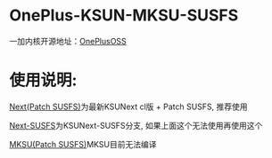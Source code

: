 # OnePlus-KSUN-MKSU-SUSFS
一加内核开源地址：[OnePlusOSS](https://github.com/OnePlusOSS/kernel_manifest)

# 使用说明:

[Next(Patch SUSFS)](https://github.com/Xiaomichael/OnePlus-KSUN-MKSU-SUSFS/actions/workflows/KSUN-NEXT.yml)为最新KSUNext cl版 + Patch SUSFS, 推荐使用

[Next-SUSFS](https://github.com/Xiaomichael/OnePlus-KSUN-MKSU-SUSFS/actions/workflows/KSUN-NEXT-SUSFS.yml)为KSUNext-SUSFS分支, 如果上面这个无法使用再使用这个

[MKSU(Patch SUSFS)](https://github.com/Xiaomichael/OnePlus-KSUN-MKSU-SUSFS/actions/workflows/MKSU.yml)MKSU目前无法编译
